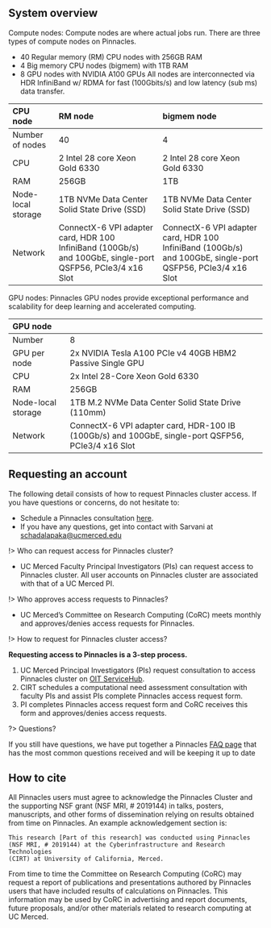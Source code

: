 ## System overview
Compute nodes: Compute nodes are where actual jobs run. There are three types of compute nodes on Pinnacles.
* 40 Regular memory (RM) CPU nodes with 256GB RAM
* 4 Big memory CPU nodes (bigmem) with 1TB RAM
* 8 GPU nodes with NVIDIA A100 GPUs
All nodes are interconnected via HDR InfiniBand w/ RDMA for fast (100Gbits/s) and low latency (sub ms) data transfer.

|     CPU node            | RM node                        | bigmem node                    |
|:----------------|:-------------------------------|:-------------------------------|
| Number of nodes | 40                             | 4                              |
| CPU             | 2 Intel 28 core Xeon Gold 6330 | 2 Intel 28 core Xeon Gold 6330 |
| RAM             | 256GB | 1TB|
| Node-local storage             | 1TB NVMe Data Center Solid State Drive (SSD) | 1TB NVMe Data Center Solid State Drive (SSD)|
| Network             | ConnectX-6 VPI adapter card, HDR 100 InfiniBand (100Gb/s) and 100GbE, single-port QSFP56, PCIe3/4 x16 Slot| ConnectX-6 VPI adapter card, HDR 100 InfiniBand (100Gb/s) and 100GbE, single-port QSFP56, PCIe3/4 x16 Slot|

GPU nodes: Pinnacles GPU nodes provide exceptional performance and scalability for deep learning and accelerated computing.

| GPU node     |                                                           |
|:-------------|:----------------------------------------------------------|
| Number       | 8                                                         |
| GPU per node | 2x NVIDIA Tesla A100 PCIe v4 40GB HBM2 Passive Single GPU |
| CPU          | 2x Intel 28-Core Xeon Gold 6330                           |
| RAM          | 256GB                                                     |
| Node-local storage|1TB M.2 NVMe Data Center Solid State Drive (110mm)|
|Network|ConnectX-6 VPI adapter card, HDR-100 IB (100Gb/s) and 100GbE, single-port QSFP56, PCIe3/4 x16 Slot|

## Requesting an account

The following detail consists of how to request Pinnacles cluster access. If you have questions or concerns, do not hesitate to:
* Schedule a Pinnacles consultation [here](https://arrangr.com/sarvani/facultyconsult). 
* If you have any questions, get into contact with Sarvani at schadalapaka@ucmerced.edu

!> Who can request access for Pinnacles cluster?
* UC Merced Faculty Principal Investigators (PIs) can request access to Pinnacles cluster. All user accounts on Pinnacles cluster are associated with that of a UC Merced PI.

!> Who approves access requests to Pinnacles?
* UC Merced’s Committee on Research Computing (CoRC) meets monthly and approves/denies access requests for Pinnacles.

!> How to request for Pinnacles cluster access?

__Requesting access to Pinnacles is a 3-step process.__
1. UC Merced Principal Investigators (PIs) request consultation to access Pinnacles cluster on [OIT ServiceHub](https://ucmerced.service-now.com/servicehub?id=public_kb_article&sys_id=643ea9ff1b67a0543a003112cd4bcba3&form_id=280d8bb04f72f6006137d0af0310c7b0).
2. CIRT schedules a computational need assessment consultation with faculty PIs and assist PIs complete Pinnacles access request form.
3. PI completes Pinnacles access request form and CoRC receives this form and approves/denies access requests.

?> Questions?

If you still have questions, we have put together a Pinnacles [FAQ page](pinnacles_FAQ.md) that has the most common questions received and will be keeping it up to date


## How to cite
All Pinnacles users must agree to acknowledge the Pinnacles Cluster and the
supporting NSF grant (NSF MRI, # 2019144) in talks, posters, manuscripts, and
other forms of dissemination relying on results obtained from time on
Pinnacles. An example acknowledgement section is:
```text
This research [Part of this research] was conducted using Pinnacles
(NSF MRI, # 2019144) at the Cyberinfrastructure and Research Technologies
(CIRT) at University of California, Merced.
```
From time to time the Committee on Research Computing (CoRC) may request a report of publications and presentations authored by Pinnacles users that have included results of calculations on Pinnacles. This information may be used by CoRC in advertising and report documents, future proposals, and/or other materials related to research computing at UC Merced. 

